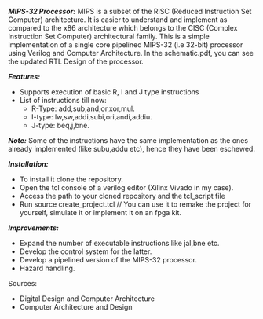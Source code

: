 **_MIPS-32 Processor:_**
MIPS is a subset of the RISC (Reduced Instruction Set Computer) architecture. It is easier to understand and implement as compared to the
x86 architecture which belongs to the CISC (Complex Instruction Set Computer) architectural family.
This is a simple implementation of a single core pipelined MIPS-32 (i.e 32-bit) processor using Verilog and Computer Architecture. 
In the schematic.pdf, you can see the updated RTL Design of the processor.

**_Features:_**
- Supports execution of basic R, I and J type instructions
- List of instructions till now:
  *  R-Type: add,sub,and,or,xor,mul.
  *  I-type: lw,sw,addi,subi,ori,andi,addiu.
  *  J-type: beq,j,bne.

**_Note:_** Some of the instructions have the same implementation as the ones already implemented (like subu,addu etc), hence they have been eschewed.
 
**_Installation:_**
- To install it clone the repository.
- Open the tcl console of a verilog editor (Xilinx Vivado in my case).
- Access the path to your cloned repository and the tcl_script file
- Run source create_project.tcl
// You can use it to remake the project for yourself, simulate it or implement it on an fpga kit.

**_Improvements:_**
- Expand the number of executable instructions like jal,bne etc.
- Develop the control system for the latter.
- Develop a pipelined version of the MIPS-32 processor.
- Hazard handling.

Sources:
- Digital Design and Computer Architecture
- Computer Architecture and Design
